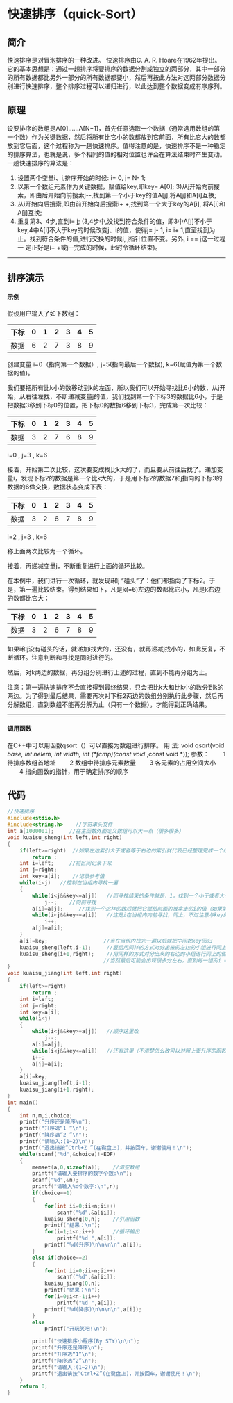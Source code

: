 # 快速排序（quick-Sort）

## 简介

快速排序是对冒泡排序的一种改进。
快速排序由C. A. R. Hoare在1962年提出。它的基本思想是：通过一趟排序将要排序的数据分割成独立的两部分，其中一部分的所有数据都比另外一部分的所有数据都要小，然后再按此方法对这两部分数据分别进行快速排序，整个排序过程可以递归进行，以此达到整个数据变成有序序列。

## 原理

设要排序的数组是A[0]……A[N−1]，首先任意选取一个数据（通常选用数组的第一个数）作为关键数据，然后将所有比它小的数都放到它前面，所有比它大的数都放到它后面，这个过程称为一趟快速排序。值得注意的是，快速排序不是一种稳定的排序算法，也就是说，多个相同的值的相对位置也许会在算法结束时产生变动。 
一趟快速排序的算法是： 
1) 设置两个变量i、j,排序开始的时候: i= 0, j= N- 1;
2) 以第一个数组元素作为关键数据，赋值给key,即key= A[0];
3)从j开始向前搜索，即由后开始向前搜索j--,找到第一个小于key的值A[j],将A[j]和A[i]互换;
4) 从i开始向后搜索,即由前开始向后搜索i+ +,找到第一个大于key的A[i], 将A[i]和A[j]互换;
5) 重复第3、4步,直到i= j; (3,4步中,没找到符合条件的值，即3中A[j]不小于key,4中A[i]不大于key的时候改变j、i的值，使得j= j- 1, i= i+ 1,直至找到为止。找到符合条件的值,进行交换的时候i, j指针位置不变。另外, i == j这一过程一 定正好是i+ +或j--完成的时候，此时令循环结束)。

------

## 排序演示

#### 示例

假设用户输入了如下数组：

| 下标 | 0    | 1    | 2    | 3    | 4    | 5    |
| ---- | ---- | ---- | ---- | ---- | ---- | ---- |
| 数据 | 6    | 2    | 7    | 3    | 8    | 9    |

创建变量 i=0（指向第一个数据）, j=5(指向最后一个数据), k=6(赋值为第一个数据的值)。

我们要把所有比k小的数移动到k的左面，所以我们可以开始寻找比6小的数，从j开始，从右往左找，不断递减变量j的值，我们找到第一个下标3的数据比6小，于是把数据3移到下标0的位置，把下标0的数据6移到下标3，完成第一次比较：

| 下标 | 0    | 1    | 2    | 3    | 4    | 5    |
| ---- | ---- | ---- | ---- | ---- | ---- | ---- |
| 数据 | 3    | 2    | 7    | 6    | 8    | 9    |

i=0 , j=3 , k=6

接着，开始第二次比较，这次要变成找比k大的了，而且要从前往后找了。递加变量i，发现下标2的数据是第一个比k大的，于是用下标2的数据7和j指向的下标3的数据的6做交换，数据状态变成下表：

| 下标 | 0    | 1    | 2    | 3    | 4    | 5    |
| ---- | ---- | ---- | ---- | ---- | ---- | ---- |
| 数据 | 3    | 2    | 6    | 7    | 8    | 9    |

i=2 , j=3 , k=6

称上面两次比较为一个循环。

接着，再递减变量j，不断重复进行上面的循环比较。

在本例中，我们进行一次循环，就发现i和j “碰头”了：他们都指向了下标2。于是，第一遍比较结束。得到结果如下，凡是k(=6)左边的数都比它小，凡是k右边的数都比它大：

| 下标 | 0    | 1    | 2    | 3    | 4    | 5    |
| ---- | ---- | ---- | ---- | ---- | ---- | ---- |
| 数据 | 3    | 2    | 6    | 7    | 8    | 9    |

如果i和j没有碰头的话，就递加i找大的，还没有，就再递减j找小的，如此反复，不断循环。注意判断和寻找是同时进行的。

然后，对k两边的数据，再分组分别进行上述的过程，直到不能再分组为止。

注意：第一遍快速排序不会直接得到最终结果，只会把比k大和比k小的数分到k的两边。为了得到最后结果，需要再次对下标2两边的数组分别执行此步骤，然后再分解数组，直到数组不能再分解为止（只有一个数据），才能得到正确结果。

------

#### 调用函数

在C++中可以用函数qsort（）可以直接为数组进行排序。
用 法: 
void qsort(void *base, int nelem, int width, int (\*fcmp)(const void* ,const void *)); 
参数： 
　　1 待排序数组首地址 
　　2 数组中待排序元素数量 
　　3 各元素的占用空间大小 
　　4 指向函数的指针，用于确定排序的顺序

## 代码

```C
//快速排序
#include<stdio.h>
#include<string.h>    //字符串头文件 
int a[1000001];     //在主函数外面定义数组可以大一点（很多很多） 
void kuaisu_sheng(int left,int right)
{
    if(left>=right)  //如果左边索引大于或者等于右边的索引就代表已经整理完成一个组了
        return ;
    int i=left;     //将区间记录下来 
    int j=right;
    int key=a[i];    //记录参考值 
    while(i<j)   //控制在当组内寻找一遍
    {
        while(i<j&&key<=a[j])   //而寻找结束的条件就是，1，找到一个小于或者大于key的数（大于或小于取决于你想升序还是降序）2，没有符合条件1的，并且i与j的大小没有反转 
            j--;    //向前寻找
        a[i]=a[j];     //找到一个这样的数后就把它赋给前面的被拿走的i的值（如果第一次循环且key是a[left]，那么就是给key）
        while(i<j&&key>=a[i])   //这是i在当组内向前寻找，同上，不过注意与key的大小关系停止循环和上面相反，因为排序思想是把数往两边扔，所以左右两边的数大小与key的关系相反
            i++;
        a[j]=a[i];
    }
    a[i]=key;                  //当在当组内找完一遍以后就把中间数key回归
    kuaisu_sheng(left,i-1);     //最后用同样的方式对分出来的左边的小组进行同上的做法
    kuaisu_sheng(i+1,right);    //用同样的方式对分出来的右边的小组进行同上的做法
                               //当然最后可能会出现很多分左右，直到每一组的i = j 为止
}
void kuaisu_jiang(int left,int right)
{
    if(left>=right)
        return ;
    int i=left;
    int j=right;
    int key=a[i]; 
    while(i<j)  
    {
        while(i<j&&key>=a[j])   //顺序这里改 
            j--;    
        a[i]=a[j];    
        while(i<j&&key<=a[i])   //还有这里（不清楚怎么改可以对照上面升序的函数） 
        i++;
        a[j]=a[i];
    }
    a[i]=key;              
    kuaisu_jiang(left,i-1);
    kuaisu_jiang(i+1,right);
}
int main()
{
    int n,m,i,choice;
    printf("升序还是降序\n");
    printf("升序选“1 ”\n");
    printf("降序选“2 ”\n");
    printf("请输入:(1~2)\n");
    printf("退出请按“Ctrl+Z ”(在键盘上)，并按回车，谢谢使用！\n");
    while(scanf("%d",&choice)!=EOF)
    {
        memset(a,0,sizeof(a));    //清空数组 
        printf("请输入要排序的数字个数:\n");
        scanf("%d",&n);
        printf("请输入%d个数字:\n",n); 
        if(choice==1)
        {
            for(int ii=0;ii<n;ii++)
                scanf("%d",&a[ii]);
            kuaisu_sheng(0,n);    //引用函数 
            printf("结果：\n");
            for(i=1;i<n;i++)      //循环输出 
                printf("%d ",a[i]);
            printf("%d(升序)\n\n\n\n",a[i]);
        }
        else if(choice==2)
        {
            for(int ii=0;ii<n;ii++)
                scanf("%d",&a[ii]);
            kuaisu_jiang(0,n);
            printf("结果：\n");
            for(i=0;i<n-1;i++)
                printf("%d ",a[i]);
            printf("%d(降序)\n\n\n\n",a[i]);
        }
        else
            printf("开玩笑吧!\n");

        printf("快速排序小程序(By STY)\n\n");
        printf("升序还是降序\n");
        printf("升序选“1”\n");
        printf("降序选“2”\n");
        printf("请输入:(1~2)\n");
        printf("退出请按“Ctrl+Z”(在键盘上)，并按回车，谢谢使用！\n");      
    }
    return 0;   
}
```



